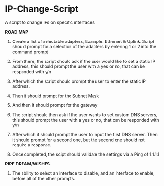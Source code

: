 # IP-Change-Script
A script to change IPs on specific interfaces.

<b>ROAD MAP</b>

1. Create a list of selectable adapters, Example: Ethernet & Uplink. Script should prompt for a selection of the adapters by entering 1 or 2 into the command prompt

2. From there, the script should ask if the user would like to set a static IP address, this should prompt the user with a yes or no, that can be responded with y/n

3. After which the script should prompt the user to enter the static IP address.

4. Then it should prompt for the Subnet Mask

5. And then it should prompt for the gateway

6. The script should then ask if the user wants to set custom DNS servers, this should prompt the user with a yes or no, that can be responded with y/n

7. After which it should prompt the user to input the first DNS server. Then it should prompt for a second one, but the second one should not require a response.

8. Once completed, the scipt should validate the settings via a Ping of 1.1.1.1

<b>PIPE DREAM/WISHES</b>

1. The ability to select an interface to disable, and an interface to enable, before all of the other prompts.